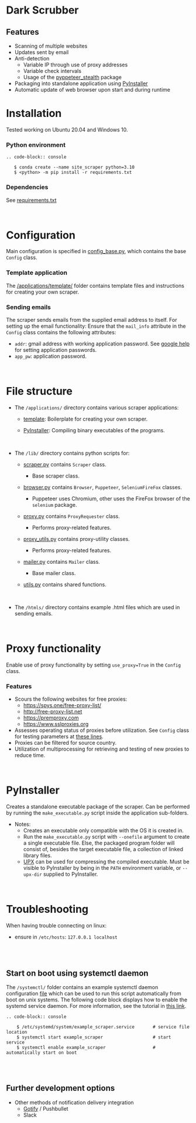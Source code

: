 
# Dark Scrubber

## Features
- Scanning of multiple websites
- Updates sent by email 
- Anti-detection
  - Variable IP through use of proxy addresses
  - Variable check intervals
  - Usage of the [pyppeteer_stealth](https://github.com/MeiK2333/pyppeteer_stealth) package
- Packaging into standalone application using [PyInstaller](https://pyinstaller.org/en/stable/)
- Automatic update of web browser upon start and during runtime


# Installation

Tested working on Ubuntu 20.04 and Windows 10.

### Python environment
```
.. code-block:: console

   $ conda create --name site_scraper python=3.10
   $ <python> -m pip install -r requirements.txt
 ```

### Dependencies
See [requirements.txt](/requirements.txt)

<br>

# Configuration 

Main configuration is specified in [config_base.py](/config_base.py), which contains the base `Config` class.

### Template application

The [/applications/template/](/applications/template) folder contains template files and instructions for creating your own scraper.


### Sending emails

The scraper sends emails from the supplied email address to itself. For setting up the email functionality: Ensure that the `mail_info` attribute in the `Config` class contains the following attributes:
- `addr`: gmail address with working application password. See [google help](https://support.google.com/accounts/answer/185833?hl=en) for setting application passwords.
- `app_pw`: application password.


<br>

# File structure


- The `/applications/` directory contains various scraper applications:

    - [template](/applications/template): Boilerplate for creating your own scraper.

    - [PyInstaller](/applications/PyInstaller): Compiling binary executables of the programs.



<br>


- The `/lib/` directory contains python scripts for:

    - [scraper.py](/lib/scraper.py)  contains `Scraper` class.
      - Base scraper class.

    - [browser.py](/lib/browser.py)  contains `Browser`, `Puppeteer`, `SeleniumFireFox` classes.
      - Puppeteer uses Chromium, other uses the FireFox browser of the `selenium` package.

    - [proxy.py](/lib/proxy.py)  contains `ProxyRequester` class.
      - Performs proxy-related features.

    - [proxy_utils.py](/lib/proxy_utils.py)  contains proxy-utility classes.
      - Performs proxy-related features.

    - [mailer.py](/lib/mailer.py)  contains `Mailer` class.
      - Base mailer class.

    - [utils.py](/lib/utils.py)  contains shared functions.


<br>


- The `/htmls/` directory contains example .html files which are used in sending emails.





<br>


# Proxy functionality

Enable use of proxy functionality by setting `use_proxy=True` in the `Config` class.

### Features
- Scours the following websites for free proxies:
  - https://spys.one/free-proxy-list/
  - http://free-proxy-list.net
  - https://premproxy.com
  - https://www.sslproxies.org
- Assesses operating status of proxies before utilization. See `Config` class for testing parameters at [these lines](/config_base.py#L27-L59).
- Proxies can be filtered for source country. 
- Utilization of multiprocessing for retrieving and testing of new proxies to reduce time. 

<br>


# PyInstaller

Creates a standalone executable package of the scraper. Can be performed by running the `make_executable.py` script inside the application sub-folders.


- Notes: 
  - Creates an executable only compatible with the OS it is created in.
  - Run the `make_executable.py` script with `--onefile` argument to create a single executable file. Else, the packaged program folder will consist of, besides the target executable file, a collection of linked library files.
  - [UPX](https://upx.github.io/) can be used for compressing the compiled executable. Must be visible to PyInstaller by being in the `PATH` environment variable, or `--upx-dir` supplied to PyInstaller.

<br>


# Troubleshooting

When having trouble connecting on linux: 
- ensure in `/etc/hosts`: `127.0.0.1 localhost`

<br>

<br>


## Start on boot using systemctl daemon

The `/systemctl/` folder contains an example systemctl daemon configuration [file](/systemctl/example_scraper.service) which can be used to run this script automatically from boot on unix systems. The following code block displays how to enable the systemd service daemon. For more information, see the tutorial in [this link](https://www.shellhacks.com/systemd-service-file-example/).

```
.. code-block:: console

    $ /etc/systemd/system/example_scraper.service       # service file location
    $ systemctl start example_scraper                   # start service
    $ systemctl enable example_scraper                  # automatically start on boot
 ```


<br>


<br>


## Further development options
- Other methods of notification delivery integration
  - [Gotify](https://gotify.net/) / Pushbullet
  - Slack